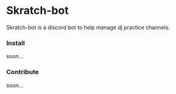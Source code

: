 # Skratch-bot

Skratch-bot is a discord bot to help manage dj practice channels. 

### Install
soon...

### Contribute
soon...